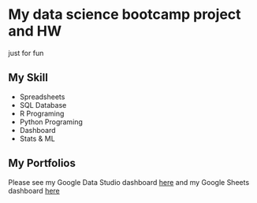 # My data science bootcamp project and HW
just for fun 

## My Skill

 - Spreadsheets
 - SQL Database
 - R Programing
 - Python Programing
 - Dashboard
 - Stats & ML
 
## My Portfolios

Please see my Google Data Studio dashboard [here](https://github.com/opcha/my-first-xml/blob/main/Stores_Report.pdf)
and my Google Sheets dashboard [here](https://docs.google.com/spreadsheets/d/1mPliExNubVxm1swUwixbI0S-UtEgwIV4AnW_1FdMnBE/edit#gid=1535441902)
